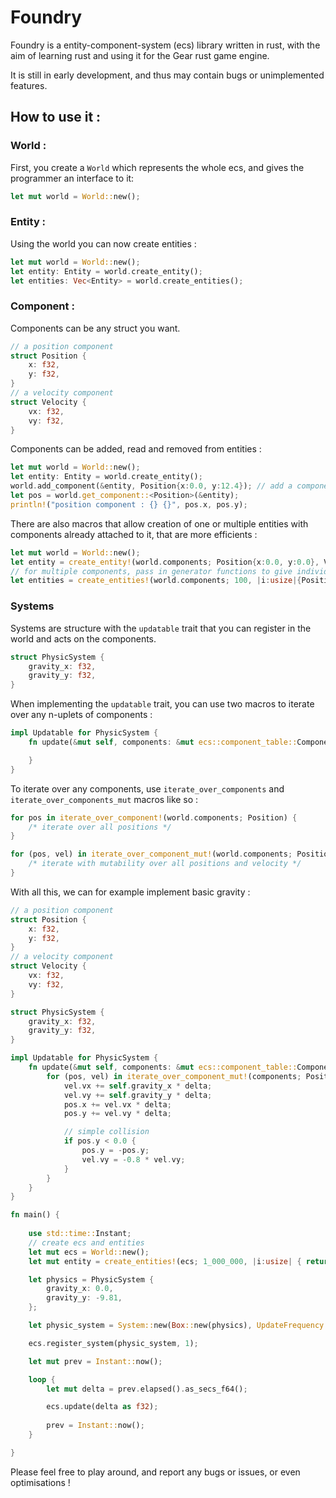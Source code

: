 # Foundry

Foundry is a entity-component-system (ecs) library written in rust, with the aim of learning rust and using it for the Gear rust game engine.

It is still in early development, and thus may contain bugs or unimplemented features.

## How to use it :

### World :

First, you create a ```World``` which represents the whole ecs, and gives the programmer an interface to it:

```rust
let mut world = World::new();
```

### Entity :

Using the world you can now create entities :

```rust
let mut world = World::new();
let entity: Entity = world.create_entity();
let entities: Vec<Entity> = world.create_entities();
```

### Component :

Components can be any struct you want.
```rust
// a position component
struct Position {
    x: f32,
    y: f32,
}
// a velocity component
struct Velocity {
    vx: f32,
    vy: f32,
}
```

Components can be added, read and removed from entities :

```rust
let mut world = World::new();
let entity: Entity = world.create_entity();
world.add_component(&entity, Position{x:0.0, y:12.4}); // add a component
let pos = world.get_component::<Position>(&entity);
println!("position component : {} {}", pos.x, pos.y);
```

There are also macros that allow creation of one or multiple entities with components already attached to it, that are more efficients :

```rust
let mut world = World::new();
let entity = create_entity!(world.components; Position{x:0.0, y:0.0}, Velocity{vx:0.0, vy:0.0});
// for multiple components, pass in generator functions to give individual components initial values
let entities = create_entities!(world.components; 100, |i:usize|{Position{x:i as f32, y:i as f32}});
```

### Systems

Systems are structure with the ```updatable``` trait that you can register in the world and acts on the components.

```rust
struct PhysicSystem {
    gravity_x: f32,
    gravity_y: f32,
}
```

When implementing the ```updatable``` trait, you can use two macros to iterate over any n-uplets of components :

```rust
impl Updatable for PhysicSystem {
    fn update(&mut self, components: &mut ecs::component_table::ComponentTable, delta: f32) {

    }
}
```

To iterate over any components, use ```iterate_over_components``` and ```iterate_over_components_mut``` macros like so :

```rust
for pos in iterate_over_component!(world.components; Position) {
    /* iterate over all positions */
}

for (pos, vel) in iterate_over_component_mut!(world.components; Position, Velocity) {
    /* iterate with mutability over all positions and velocity */
}
```

With all this, we can for example implement basic gravity :

```rust
// a position component
struct Position {
    x: f32,
    y: f32,
}
// a velocity component
struct Velocity {
    vx: f32,
    vy: f32,
}

struct PhysicSystem {
    gravity_x: f32,
    gravity_y: f32,
}

impl Updatable for PhysicSystem {
    fn update(&mut self, components: &mut ecs::component_table::ComponentTable, delta: f32) {
        for (pos, vel) in iterate_over_component_mut!(components; Position, Velocity) {
            vel.vx += self.gravity_x * delta;
            vel.vy += self.gravity_y * delta;
            pos.x += vel.vx * delta;
            pos.y += vel.vy * delta;

            // simple collision
            if pos.y < 0.0 {
                pos.y = -pos.y;
                vel.vy = -0.8 * vel.vy;
            }
        }
    }
}

fn main() {
    
    use std::time::Instant;
    // create ecs and entities
    let mut ecs = World::new();
    let mut entity = create_entities!(ecs; 1_000_000, |i:usize| { return Position{x:0.0, y:5.0}; }, |i:usize| { return Velocity{vx:0.0, vy:0.0}; });

    let physics = PhysicSystem {
        gravity_x: 0.0,
        gravity_y: -9.81,
    };

    let physic_system = System::new(Box::new(physics), UpdateFrequency::Fixed(0.002));

    ecs.register_system(physic_system, 1);

    let mut prev = Instant::now();

    loop {
        let mut delta = prev.elapsed().as_secs_f64();

        ecs.update(delta as f32);
        
        prev = Instant::now();
    }

}

```

Please feel free to play around, and report any bugs or issues, or even optimisations ! 
